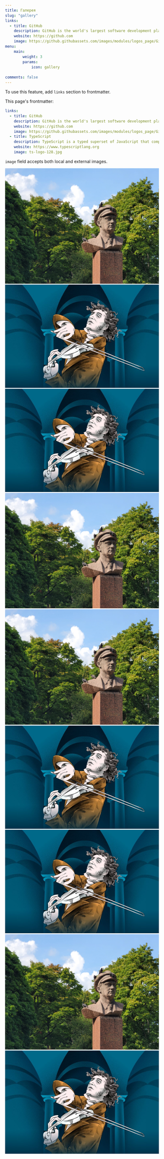 ```yaml
---
title: Галерея
slug: "gallery"
links:
  - title: GitHub
    description: GitHub is the world's largest software development platform.
    website: https://github.com
    image: https://github.githubassets.com/images/modules/logos_page/GitHub-Mark.png
menu:
    main: 
        weight: 3
        params:
            icon: gallery

comments: false
---
```


To use this feature, add `links` section to frontmatter.

This page's frontmatter:


```yaml
links:
  - title: GitHub
    description: GitHub is the world's largest software development platform.
    website: https://github.com
    image: https://github.githubassets.com/images/modules/logos_page/GitHub-Mark.png
  - title: TypeScript
    description: TypeScript is a typed superset of JavaScript that compiles to plain JavaScript.
    website: https://www.typescriptlang.org
    image: ts-logo-128.jpg
```

`image` field accepts both local and external images.


![Э. Тельман](image1.jpg) ![Паганини](image2.jpg) ![Паганини](image2.jpg) ![Э. Тельман](image1.jpg) 
![Э. Тельман](image1.jpg) ![Паганини](image2.jpg) ![Паганини](image2.jpg) 
![Э. Тельман](image1.jpg) ![Паганини](image2.jpg) 